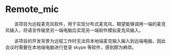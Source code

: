 # Remote_mic
&emsp;&emsp;该项目为远程麦克风软件，用于实现分布式麦克风，期望能够调用一端的麦克风输入，将语言传输至另一端电脑后实现另一端软件模拟麦克风输入。

&emsp;&emsp;该项目的开发背景为远程工作时无法将本地端麦克输入输入到远端电脑，因此会议时需要在本地端电脑进行登录 skype 等软件，感到颇为麻烦。